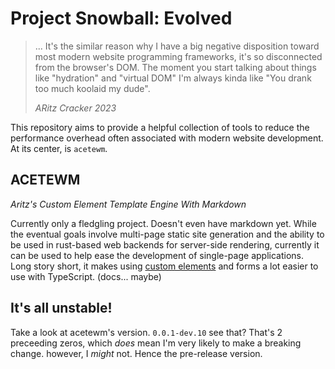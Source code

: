 # Project Snowball: Evolved

> ... It's the similar reason why I have a big negative disposition toward most modern website programming frameworks, it's so disconnected from the browser's DOM. The moment you start talking about things like "hydration" and "virtual DOM" I'm always kinda like "You drank too much koolaid my dude".
>
> _ARitz Cracker 2023_

This repository aims to provide a helpful collection of tools to reduce the performance overhead often associated with modern website development. At its center, is `acetewm`.

## ACETEWM
_Aritz's Custom Element Template Engine With Markdown_

Currently only a fledgling project. Doesn't even have markdown yet. While the eventual goals involve multi-page static site generation and the ability to be used in rust-based web backends for server-side rendering, currently it can be used to help ease the development of single-page applications. Long story short, it makes using [custom elements](https://developer.mozilla.org/en-US/docs/Web/API/Web_Components/Using_custom_elements) and forms a lot easier to use with TypeScript. (docs... maybe)

## It's all unstable!
Take a look at acetewm's version. `0.0.1-dev.10` see that? That's 2 preceeding zeros, which _does_ mean I'm very likely to make a breaking change. however, I _might_ not. Hence the pre-release version.
